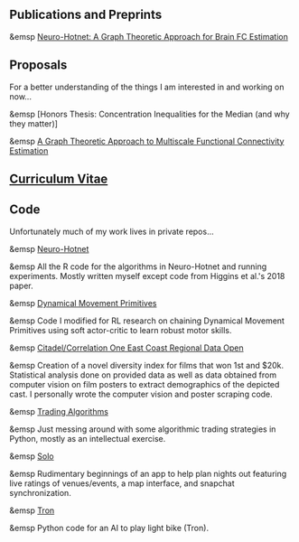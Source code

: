 <!-- ## Welcome to GitHub Pages

You can use the [editor on GitHub](https://github.com/ntung88/ntung.github.io/edit/gh-pages/index.md) to maintain and preview the content for your website in Markdown files.

Whenever you commit to this repository, GitHub Pages will run [Jekyll](https://jekyllrb.com/) to rebuild the pages in your site, from the content in your Markdown files.

### Markdown

Markdown is a lightweight and easy-to-use syntax for styling your writing. It includes conventions for

```markdown
Syntax highlighted code block

# Header 1
## Header 2
### Header 3

- Bulleted
- List

1. Numbered
2. List

**Bold** and _Italic_ and `Code` text

[Link](url) and ![Image](src)
```

For more details see [Basic writing and formatting syntax](https://docs.github.com/en/github/writing-on-github/getting-started-with-writing-and-formatting-on-github/basic-writing-and-formatting-syntax).

### Jekyll Themes

Your Pages site will use the layout and styles from the Jekyll theme you have selected in your [repository settings](https://github.com/ntung88/ntung.github.io/settings/pages). The name of this theme is saved in the Jekyll `_config.yml` configuration file.

### Support or Contact

Having trouble with Pages? Check out our [documentation](https://docs.github.com/categories/github-pages-basics/) or [contact support](https://support.github.com/contact) and we’ll help you sort it out. -->

## Publications and Preprints

&emsp [Neuro-Hotnet: A Graph Theoretic Approach for Brain FC Estimation](https://arxiv.org/abs/2111.08118)

## Proposals
For a better understanding of the things I am interested in and working on now...

&emsp [Honors Thesis: Concentration Inequalities for the Median (and why they matter)]

&emsp [A Graph Theoretic Approach to Multiscale Functional Connectivity Estimation](Multiscale_Proposal.pdf)

## [Curriculum Vitae](CV.pdf)

## Code
Unfortunately much of my work lives in private repos...

&emsp [Neuro-Hotnet](https://github.com/ntung88/NeuroHotnet)

&emsp All the R code for the algorithms in Neuro-Hotnet and running experiments. Mostly written myself except code from Higgins et al.'s 2018 paper.

&emsp [Dynamical Movement Primitives](https://github.com/babbatem/skills_kin)

&emsp Code I modified for RL research on chaining Dynamical Movement Primitives using soft actor-critic to learn robust motor skills.

&emsp [Citadel/Correlation One East Coast Regional Data Open](https://github.com/dashamet/east-coast-datathon)

&emsp Creation of a novel diversity index for films that won 1st and $20k. Statistical analysis done on provided data as well as data obtained from computer vision on film posters to extract demographics of the depicted cast. I personally wrote the computer vision and poster scraping code.

&emsp [Trading Algorithms](https://github.com/ntung88/Trading_Algorithms)

&emsp Just messing around with some algorithmic trading strategies in Python, mostly as an intellectual exercise.

&emsp [Solo](https://github.com/ntung88/Solo)

&emsp Rudimentary beginnings of an app to help plan nights out featuring live ratings of venues/events, a map interface, and snapchat synchronization.

&emsp [Tron](https://github.com/ntung88/Tron)

&emsp Python code for an AI to play light bike (Tron).
